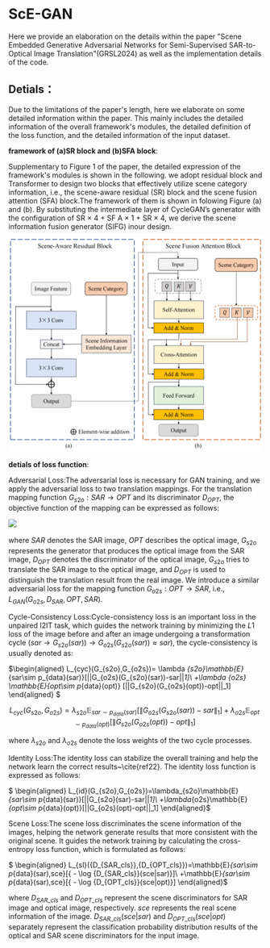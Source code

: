 # ScE-GAN
Here we provide an elaboration on the details within the paper "Scene Embedded Generative Adversarial Networks
for Semi-Supervised SAR-to-Optical Image Translation"(GRSL2024) as well as the implementation details of the code.

## Detials：
Due to the limitations of the paper's length, here we elaborate on some detailed information within the paper. This mainly includes the detailed information of the overall framework's modules, the detailed definition of the loss function, and the detailed information of the input dataset. 

**framework of (a)SR block and (b)SFA block**:

Supplementary to Figure 1 of the paper, the detailed expression of the framework's modules is shown in the following. 
we adopt residual block and Transformer to design two blocks that effectively utilize scene category information, i.e., the scene-aware residual (SR) block and the scene fusion attention (SFA) block.The framework of them is shown in folowing Figure (a) and (b).
By substituting the intermediate layer of CycleGAN’s generator with the configuration of SR × 4 + SF A × 1 + SR × 4, we derive the scene information fusion generator (SIFG) inour design.

<img src='imgs/Figure.png' width="800"/>

**detials of loss function**:

Adversarial Loss:The adversarial loss is necessary for GAN training, and we apply the adversarial loss to two translation mappings. For the translation mapping function $G_{s2o}:SAR\rightarrow OPT$ and its discriminator $D_{OPT}$, the objective function of the mapping can be expressed as follows:

<img src='imgs/adloss.png' width="800"/>

where $SAR$ denotes the SAR image, $OPT$ describes the optical image, $G_{s2o}$ represents the generator that produces the optical image from the SAR image, $D_{OPT}$ denotes the discriminator of the optical image, $G_{s2o}$ tries to translate the SAR image to the optical image, and $D_{OPT}$ is used to distinguish the translation result from the real image. We introduce a similar adversarial loss for the mapping function $G_{o2s}:OPT \rightarrow SAR$, i.e., $L_{GAN}(G_{o2s},D_{SAR},OPT,SAR)$.

Cycle-Consistency Loss:Cycle-consistency loss is an important loss in the unpaired I2IT task, which guides the network training by minimizing the $L1$ loss of the image before and after an image undergoing a transformation cycle ($sar\rightarrow G_{s2o}(sar))\rightarrow G_{o2s}(G_{s2o}(sar))\approx sar$), the cycle-consistency is usually denoted as:

$\begin{aligned}
    L_{cyc}(G_{s2o},G_{o2s})= \lambda _{s2o}\mathbb{E}_{sar\sim p_{data}(sar)}[||G_{o2s}(G_{s2o}(sar))-sar||_1]\\
    +\lambda _{o2s} \mathbb{E}_{opt\sim p_{data}(opt)} [||G_{s2o}(G_{o2s}(opt))-opt||_1]
\end{aligned}
$

$$
L_{cyc}(G_{s2o},G_{o2s})= \lambda_{s2o}\mathbb{E}_{sar\sim p_{data}(sar)}\left[ \lVert G_{o2s}(G_{s2o}(sar))-sar \rVert_1 \right] + \lambda_{o2s} \mathbb{E}_{opt\sim p_{data}(opt)} \left[ \lVert G_{s2o}(G_{o2s}(opt))-opt \rVert_1 \right]
$$

where $\lambda_{s2o}$ and $\lambda_{o2s}$ denote the loss weights of the two cycle processes.

Identity Loss:The identity loss can stabilize the overall training and help the network learn the correct results~\cite{ref22}. The identity loss function is expressed as follows:

$ \begin{aligned}
    L_{id}(G_{s2o},G_{o2s})=\lambda_{s2o}\mathbb{E}_{sar\sim p_{data}(sar)}[||G_{s2o}(sar)-sar||_1]\\
    +\lambda_{o2s}\mathbb{E}_{opt\sim p_{data}(opt)}[||G_{o2s}(opt)-opt||_1]
    \end{aligned}$


Scene Loss:The scene loss discriminates the scene information of the images, helping the network generate results that more consistent with the original scene. It guides the network training by calculating the cross-entropy loss function, which is formulated as follows:

$
    \begin{aligned}
    L_{sl}({D_{SAR\_cls}},{D_{OPT\_cls}})=\mathbb{E}_{sar\sim p_{data}(sar),sce}[{ - \log {D_{SAR\_cls}}(sce|sar)}]\\
    +\mathbb{E}_{sar\sim p_{data}(sar),sce}[{ - \log {D_{OPT\_cls}}(sce|opt)}]
    \end{aligned}$


where $D_{SAR\_cls}$ and $D_{OPT\_cls}$ represent the scene discriminators for SAR image and optical image, respectively. $sce$ represents the real scene information of the image. ${D_{SAR\_cls}}(sce|sar)$ and ${D_{OPT\_cls}}(sce|opt)$ separately represent the classification probability distribution results of the optical and SAR scene discriminators for the input image.
